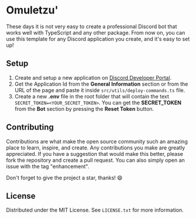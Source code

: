 # Omuletzu'

These days it is not very easy to create a professional Discord bot that works well with TypeScript and any other package. From now on, you can use this template for any Discord application you create, and it's easy to set up!

## Setup

1. Create and setup a new application on [Discord Developer Portal](https://discord.com/developers/applications).
2. Get the Application Id from the **General Information** section or from the URL of the page and paste it inside `src/utils/deploy-commands.ts` file.
3. Create a new **.env** file in the root folder that will contain the text `SECRET_TOKEN=<YOUR_SECRET_TOKEN>`. You can get the **SECRET_TOKEN** from the **Bot** section by pressing the **Reset Token** button.

## Contributing

Contributions are what make the open source community such an amazing place to learn, inspire, and create. Any contributions you make are greatly appreciated. If you have a suggestion that would make this better, please fork the repository and create a pull request. You can also simply open an issue with the tag "enhancement".

Don't forget to give the project a star, thanks! 😄

## License

Distributed under the MIT License. See `LICENSE.txt` for more information.
